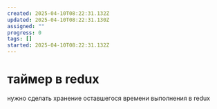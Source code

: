 ```yaml
---
created: 2025-04-10T08:22:31.132Z
updated: 2025-04-10T08:22:31.130Z
assigned: ""
progress: 0
tags: []
started: 2025-04-10T08:22:31.132Z
---
```


# таймер в redux

нужно сделать хранение оставшегося времени выполнения в redux
